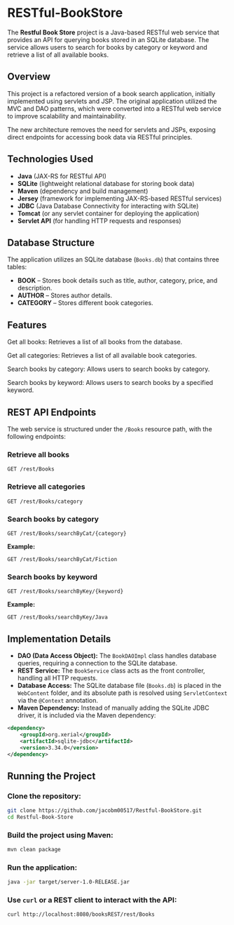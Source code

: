 # RESTful-BookStore

The **Restful Book Store** project is a Java-based RESTful web service that provides an API for querying books stored in an SQLite database. The service allows users to search for books by category or keyword and retrieve a list of all available books.

## Overview

This project is a refactored version of a book search application, initially implemented using servlets and JSP. The original application utilized the MVC and DAO patterns, which were converted into a RESTful web service to improve scalability and maintainability.

The new architecture removes the need for servlets and JSPs, exposing direct endpoints for accessing book data via RESTful principles.

## Technologies Used

- **Java** (JAX-RS for RESTful API)
- **SQLite** (lightweight relational database for storing book data)
- **Maven** (dependency and build management)
- **Jersey** (framework for implementing JAX-RS-based RESTful services)
- **JDBC** (Java Database Connectivity for interacting with SQLite)
- **Tomcat** (or any servlet container for deploying the application)
- **Servlet API** (for handling HTTP requests and responses)

## Database Structure

The application utilizes an SQLite database (`Books.db`) that contains three tables:

- **BOOK** – Stores book details such as title, author, category, price, and description.
- **AUTHOR** – Stores author details.
- **CATEGORY** – Stores different book categories.

## Features
Get all books: Retrieves a list of all books from the database.

Get all categories: Retrieves a list of all available book categories.

Search books by category: Allows users to search books by category.

Search books by keyword: Allows users to search books by a specified keyword.

## REST API Endpoints

The web service is structured under the `/Books` resource path, with the following endpoints:

### Retrieve all books
```http
GET /rest/Books
```

### Retrieve all categories
```http
GET /rest/Books/category
```

### Search books by category
```http
GET /rest/Books/searchByCat/{category}
```
**Example:**
```http
GET /rest/Books/searchByCat/Fiction
```

### Search books by keyword
```http
GET /rest/Books/searchByKey/{keyword}
```
**Example:**
```http
GET /rest/Books/searchByKey/Java
```

## Implementation Details

- **DAO (Data Access Object):** The `BookDAOImpl` class handles database queries, requiring a connection to the SQLite database.
- **REST Service:** The `BookService` class acts as the front controller, handling all HTTP requests.
- **Database Access:** The SQLite database file (`Books.db`) is placed in the `WebContent` folder, and its absolute path is resolved using `ServletContext` via the `@Context` annotation.
- **Maven Dependency:** Instead of manually adding the SQLite JDBC driver, it is included via the Maven dependency:

```xml
<dependency>
    <groupId>org.xerial</groupId>
    <artifactId>sqlite-jdbc</artifactId>
    <version>3.34.0</version>
</dependency>
```

## Running the Project

### Clone the repository:
```sh
git clone https://github.com/jacobm00517/Restful-BookStore.git
cd Restful-Book-Store
```

### Build the project using Maven:
```sh
mvn clean package
```

### Run the application:
```sh
java -jar target/server-1.0-RELEASE.jar
```

### Use `curl` or a REST client to interact with the API:
```sh
curl http://localhost:8080/booksREST/rest/Books
```
